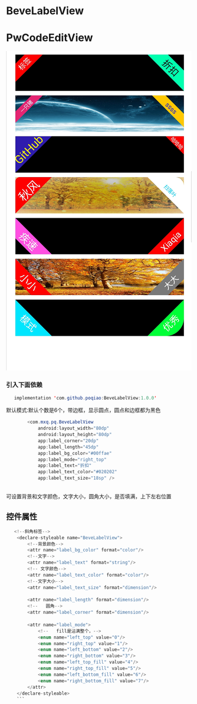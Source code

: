 # BeveLabelView
# PwCodeEditView
![image](https://github.com/poqiao/BeveLabelView/blob/1.0.0/app/src/main/res/mipmap-xxhdpi/model.png)<br>
### 引入下面依赖</br>
```Java
   implementation 'com.github.poqiao:BeveLabelView:1.0.0'
```
默认模式:默认个数是6个，带边框，显示圆点，圆点和边框都为黑色
```Java
        <com.mxq.pq.BeveLabelView
            android:layout_width="80dp"
            android:layout_height="80dp"
            app:label_corner="20dp"
            app:label_length="45dp"
            app:label_bg_color="#00ffae"
            app:label_mode="right_top"
            app:label_text="折扣"
            app:label_text_color="#020202"
            app:label_text_size="18sp" />
```
<br>可设置背景和文字颜色，文字大小，圆角大小，是否填满，上下左右位置</br>

## 控件属性
```java
   <!--斜角标签-->
    <declare-styleable name="BeveLabelView">
        <!--背景颜色-->
        <attr name="label_bg_color" format="color"/>
        <!--文字-->
        <attr name="label_text" format="string"/>
        <!-- 文字颜色-->
        <attr name="label_text_color" format="color"/>
        <!--文字大小-->
        <attr name="label_text_size" format="dimension"/>

        <attr name="label_length" format="dimension"/>
        <!--   圆角-->
        <attr name="label_corner" format="dimension"/>

        <attr name="label_mode">
            <!--   fill是沾满整个，-->
            <enum name="left_top" value="0"/>
            <enum name="right_top" value="1"/>
            <enum name="left_bottom" value="2"/>
            <enum name="right_bottom" value="3"/>
            <enum name="left_top_fill" value="4"/>
            <enum name="right_top_fill" value="5"/>
            <enum name="left_bottom_fill" value="6"/>
            <enum name="right_bottom_fill" value="7"/>
        </attr>
    </declare-styleable>
    ```


